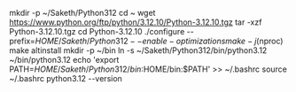 mkdir -p ~/Saketh/Python312
cd ~
wget https://www.python.org/ftp/python/3.12.10/Python-3.12.10.tgz
tar -xzf Python-3.12.10.tgz
cd Python-3.12.10
./configure --prefix=$HOME/Saketh/Python312 --enable-optimizations
make -j$(nproc)
make altinstall
mkdir -p ~/bin
ln -s ~/Saketh/Python312/bin/python3.12 ~/bin/python3.12
echo 'export PATH=$HOME/Saketh/Python312/bin:$HOME/bin:$PATH' >> ~/.bashrc
source ~/.bashrc
python3.12 --version
